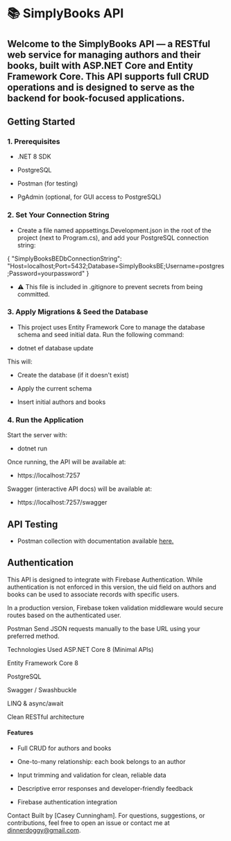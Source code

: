 # 📚 SimplyBooks API

## Welcome to the SimplyBooks API — a RESTful web service for managing authors and their books, built with ASP.NET Core and Entity Framework Core. This API supports full CRUD operations and is designed to serve as the backend for book-focused applications.




## Getting Started

### 1. Prerequisites
- .NET 8 SDK

- PostgreSQL

- Postman (for testing)

- PgAdmin (optional, for GUI access to PostgreSQL)

### 2. Set Your Connection String
- Create a file named appsettings.Development.json in the root of the project (next to Program.cs), and add your PostgreSQL connection string:

{ "SimplyBooksBEDbConnectionString": "Host=localhost;Port=5432;Database=SimplyBooksBE;Username=postgres;Password=yourpassword" }

- ⚠️ This file is included in .gitignore to prevent secrets from being committed.

### 3. Apply Migrations & Seed the Database
- This project uses Entity Framework Core to manage the database schema and seed initial data. Run the following command:

- dotnet ef database update

This will:

- Create the database (if it doesn't exist)

- Apply the current schema

- Insert initial authors and books

### 4. Run the Application
Start the server with:

- dotnet run

Once running, the API will be available at:

- https://localhost:7257

Swagger (interactive API docs) will be available at:

- https://localhost:7257/swagger

## API Testing
- Postman collection with documentation available [here.](https://documenter.getpostman.com/view/36624789/2sB2cUCPM9)

## Authentication
This API is designed to integrate with Firebase Authentication. While authentication is not enforced in this version, the uid field on authors and books can be used to associate records with specific users.

In a production version, Firebase token validation middleware would secure routes based on the authenticated user.

Postman
Send JSON requests manually to the base URL using your preferred method.

Technologies Used
ASP.NET Core 8 (Minimal APIs)

Entity Framework Core 8

PostgreSQL

Swagger / Swashbuckle

LINQ & async/await

Clean RESTful architecture

#### Features
- Full CRUD for authors and books

- One-to-many relationship: each book belongs to an author

- Input trimming and validation for clean, reliable data

- Descriptive error responses and developer-friendly feedback

- Firebase authentication integration

Contact
Built by [Casey Cunningham].
For questions, suggestions, or contributions, feel free to open an issue or contact me at dinnerdoggy@gmail.com.
